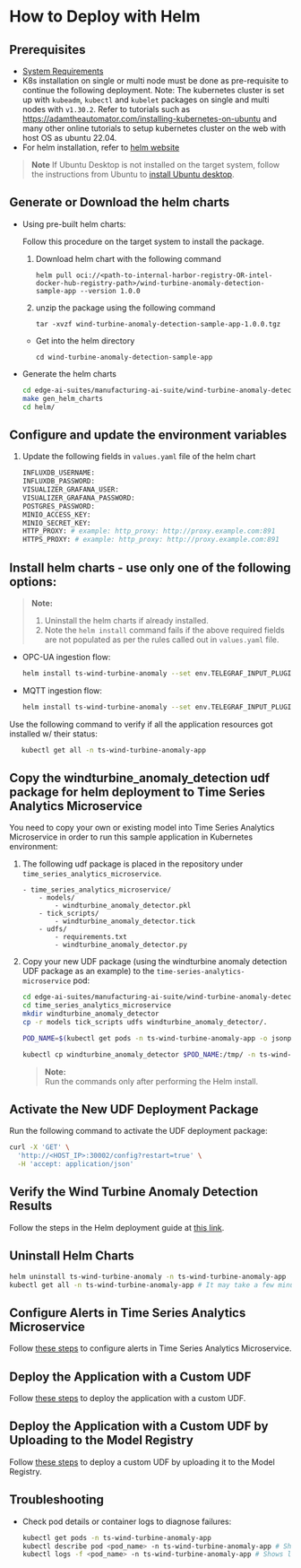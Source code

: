 # How to Deploy with Helm

## Prerequisites

- [System Requirements](system-requirements.md)
-  K8s installation on single or multi node must be done as pre-requisite to continue the following deployment. Note: The kubernetes cluster is set up with `kubeadm`, `kubectl` and `kubelet` packages on single and multi nodes with `v1.30.2`.
  Refer to tutorials such as <https://adamtheautomator.com/installing-kubernetes-on-ubuntu> and many other
  online tutorials to setup kubernetes cluster on the web with host OS as ubuntu 22.04.
- For helm installation, refer to [helm website](https://helm.sh/docs/intro/install/)

> **Note**
> If Ubuntu Desktop is not installed on the target system, follow the instructions from Ubuntu to [install Ubuntu desktop](https://ubuntu.com/tutorials/install-ubuntu-desktop).

## Generate or Download the helm charts

- Using pre-built helm charts:

    Follow this procedure on the target system to install the package.

    1. Download helm chart with the following command

        `helm pull oci://<path-to-internal-harbor-registry-OR-intel-docker-hub-registry-path>/wind-turbine-anomaly-detection-sample-app --version 1.0.0`

    2. unzip the package using the following command

        `tar -xvzf wind-turbine-anomaly-detection-sample-app-1.0.0.tgz`

    - Get into the helm directory

        `cd wind-turbine-anomaly-detection-sample-app`

- Generate the helm charts
   
    ```bash
    cd edge-ai-suites/manufacturing-ai-suite/wind-turbine-anomaly-detection # path relative to git clone folder
    make gen_helm_charts
    cd helm/
    ```

## Configure and update the environment variables

1. Update the following fields in `values.yaml` file of the helm chart

    ``` sh
    INFLUXDB_USERNAME:
    INFLUXDB_PASSWORD:
    VISUALIZER_GRAFANA_USER:
    VISUALIZER_GRAFANA_PASSWORD:
    POSTGRES_PASSWORD:
    MINIO_ACCESS_KEY:  
    MINIO_SECRET_KEY: 
    HTTP_PROXY: # example: http_proxy: http://proxy.example.com:891
    HTTPS_PROXY: # example: http_proxy: http://proxy.example.com:891
    ```

## Install helm charts - use only one of the following options:

> **Note:**
> 1. Uninstall the helm charts if already installed.
> 2. Note the `helm install` command fails if the above required fields are not populated
>    as per the rules called out in `values.yaml` file.

- OPC-UA ingestion flow:

    ```bash
    helm install ts-wind-turbine-anomaly --set env.TELEGRAF_INPUT_PLUGIN=opcua . -n ts-wind-turbine-anomaly-app --create-namespace
    ```

- MQTT ingestion flow:

    ```bash
    helm install ts-wind-turbine-anomaly --set env.TELEGRAF_INPUT_PLUGIN=mqtt_consumer . -n ts-wind-turbine-anomaly-app --create-namespace
    ```
Use the following command to verify if all the application resources got installed w/ their status:

```bash
   kubectl get all -n ts-wind-turbine-anomaly-app
```

## Copy the windturbine_anomaly_detection udf package for helm deployment to Time Series Analytics Microservice

You need to copy your own or existing model into Time Series Analytics Microservice in order to run this sample application in Kubernetes environment:

1. The following udf package is placed in the repository under `time_series_analytics_microservice`. 

    ```
    - time_series_analytics_microservice/
        - models/
            - windturbine_anomaly_detector.pkl
        - tick_scripts/
            - windturbine_anomaly_detector.tick
        - udfs/
            - requirements.txt
            - windturbine_anomaly_detector.py
    ```

2. Copy your new UDF package (using the windturbine anomaly detection UDF package as an example) to the `time-series-analytics-microservice` pod:
    ```sh
    cd edge-ai-suites/manufacturing-ai-suite/wind-turbine-anomaly-detection # path relative to git clone folder
    cd time_series_analytics_microservice
    mkdir windturbine_anomaly_detector
    cp -r models tick_scripts udfs windturbine_anomaly_detector/.

    POD_NAME=$(kubectl get pods -n ts-wind-turbine-anomaly-app -o jsonpath='{.items[*].metadata.name}' | tr ' ' '\n' | grep deployment-time-series-analytics-microservice | head -n 1)

    kubectl cp windturbine_anomaly_detector $POD_NAME:/tmp/ -n ts-wind-turbine-anomaly-app
    ```
   > **Note:**  
   > Run the commands only after performing the Helm install.

## Activate the New UDF Deployment Package

Run the following command to activate the UDF deployment package:
```sh
curl -X 'GET' \
  'http://<HOST_IP>:30002/config?restart=true' \
  -H 'accept: application/json'
```

## Verify the Wind Turbine Anomaly Detection Results

Follow the steps in the Helm deployment guide at [this link](get-started.md#verify-the-wind-turbine-anomaly-detection-results).

## Uninstall Helm Charts

```sh
helm uninstall ts-wind-turbine-anomaly -n ts-wind-turbine-anomaly-app
kubectl get all -n ts-wind-turbine-anomaly-app # It may take a few minutes for all application resources to be cleaned up.
```

## Configure Alerts in Time Series Analytics Microservice

Follow [these steps](./how-to-configure-alerts.md#helm-deployment) to configure alerts in Time Series Analytics Microservice.

## Deploy the Application with a Custom UDF

Follow [these steps](./how-to-configure-custom-udf.md#helm-deployment) to deploy the application with a custom UDF.

## Deploy the Application with a Custom UDF by Uploading to the Model Registry

Follow [these steps](./how-to-configure-custom-udf.md#with-model-registry) to deploy a custom UDF by uploading it to the Model Registry.

## Troubleshooting

- Check pod details or container logs to diagnose failures:
    ```sh
    kubectl get pods -n ts-wind-turbine-anomaly-app
    kubectl describe pod <pod_name> -n ts-wind-turbine-anomaly-app # Shows details of the pod
    kubectl logs -f <pod_name> -n ts-wind-turbine-anomaly-app # Shows logs of the container in the pod
    ```
